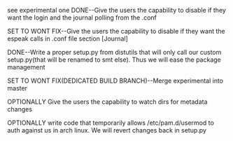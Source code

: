 see experimental one
DONE--Give the users the capability to disable if they want the login and the journal polling from the .conf

SET TO WONT FIX--Give the users the capability to disable if they want the espeak calls in .conf file section [Journal]

DONE--Write a proper setup.py from distutils that will only call our custom setup.py(that will be renamed to smt else). Thus we will ease the package management

SET TO WONT FIX(DEDICATED BUILD BRANCH)--Merge experimental into master


OPTIONALLY Give the users the capability to watch dirs for metadata changes

OPTIONALLY write code that temporarily allows /etc/pam.d/usermod to auth against us in arch linux. We will revert changes back in setup.py
